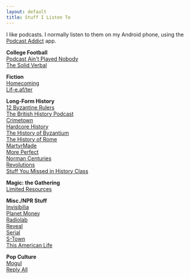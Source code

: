 ```yaml
---
layout: default
title: Stuff I Listen To
---
```


I like podcasts. I normally listen to them on my Android phone, using the [Podcast Addict](https://play.google.com/store/apps/details?id=com.bambuna.podcastaddict) app.

**College Football**  
[Podcast Ain't Played Nobody](https://soundcloud.com/aintplayednobody)  
[The Solid Verbal](http://www.solidverbal.com/)  

**Fiction**  
[Homecoming](https://gimletmedia.com/homecoming/)  
[Lif-e.af/ter](http://lif-e.af/ter/)  

**Long-Form History**  
[12 Byzantine Rulers](https://12byzantinerulers.com/)  
[The British History Podcast](https://www.thebritishhistorypodcast.com/)  
[Crimetown](https://gimletmedia.com/show/crimetown/)  
[Hardcore History](http://www.dancarlin.com/hardcore-history-series/)  
[The History of Byzantium](https://thehistoryofbyzantium.com/)  
[The History of Rome](http://www.thehistoryofrome.typepad.com/)  
[MartyrMade](http://www.martyrmade.com/)  
[More Perfect](http://www.wnyc.org/shows/radiolabmoreperfect/)  
[Norman Centuries](https://normancenturies.com/)  
[Revolutions](http://www.revolutionspodcast.com/)  
[Stuff You Missed in History Class](https://www.missedinhistory.com/)  

**Magic: the Gathering**  
[Limited Resources](http://lrcast.com/)

**Misc./NPR Stuff**  
[Invisibilia](http://www.npr.org/podcasts/510307/invisibilia)  
[Planet Money](http://www.npr.org/podcasts/510289/planet-money/)  
[Radiolab](http://www.radiolab.org/)  
[Reveal](https://www.revealnews.org/)  
[Serial](https://serialpodcast.org/)  
[S-Town](https://stownpodcast.org/)  
[This American Life](https://www.thisamericanlife.org/podcast)  

**Pop Culture**  
[Mogul](https://gimletmedia.com/mogul/)  
[Reply All](https://gimletmedia.com/reply-all/)  
